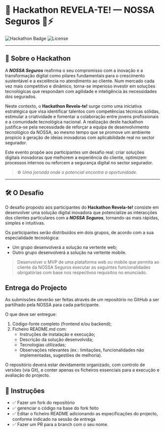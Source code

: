 # 🚀 **Hackathon REVELA-TE!** — NOSSA Seguros 🧠⚡

![Hackathon Badge](https://img.shields.io/badge/Hackathon-TechStorm2025-blueviolet?style=for-the-badge)
![License](https://img.shields.io/badge/License-MIT-yellow?style=for-the-badge)

---

## 🌟 Sobre o Hackathon

A ***NOSSA Seguros*** reafirma o seu compromisso com a inovação e a transformação digital como pilares fundamentais para o crescimento sustentável e a excelência no atendimento ao cliente. Num mercado cada vez mais competitivo e dinâmico, torna-se imperioso investir em soluções tecnológicas que respondam com agilidade e inteligência às necessidades dos segurados.

Neste contexto, o **Hackathon Revela-te!** surge como uma iniciativa estratégica que visa identificar talentos com competências técnicas sólidas, estimular a criatividade e fomentar a colaboração entre jovens profissionais e a comunidade tecnológica nacional. A realização deste hackathon justifica-se pela necessidade de reforçar a equipa de desenvolvimento tecnológico da NOSSA, ao mesmo tempo que se promove um ambiente propício à geração de ideias inovadoras com aplicabilidade real no sector segurador.

Este evento propõe aos participantes um desafio real: criar soluções digitais inovadoras que melhorem a experiência do cliente, optimizem processos internos ou reforcem a segurança digital no sector segurador.

> ⚙️ *Uma jornada onde o potencial encontra a oportunidade.*

---

## 🛠️ O Desafio

O desafio proposto aos participantes do **Hackathon Revela-te!** consiste em desenvolver uma solução digital inovadora que potencialize as interacções dos clientes particulares com a ***NOSSA Seguros***, tornando-as mais rápidas, simples e intuitivas.

Os participantes serão distribuídos em dois grupos, de acordo com a sua especialidade tecnológica:

- Um grupo desenvolverá a solução na vertente web;
- Outro grupo desenvolverá a solução na vertente mobile.

> Desenvolver o MVP de uma plataforma web ou mobile que permita ao cliente da NOSSA Seguros executar as seguintes funcionalidades obrigatórias com base nos respectivos requisitos no enunciado.

## Entrega do Projecto

As submissões deverão ser feitas através de um repositório no GitHub a ser partilhado pela NOSSA para cada participante.

O que deve ser entregue:

1. Código-fonte completo (frontend e/ou backend);
2. Ficheiro README.md com:
    - Instruções de instalação e execução;
    - Descrição da solução desenvolvida;
    - Tecnologias utilizadas;
    - Observações relevantes (ex.: limitações, funcionalidades não implementadas, sugestões de melhoria).

O repositório deverá estar devidamente organizado, com controlo de versões (via Git), e conter apenas os ficheiros essenciais para a execução e avaliação do projecto.

## 🧪 Instruções

- ✅ Fazer um fork do repositório
- ✅ gerenciar o código na base do fork feito
- ✅ Editar o ficheiro README adicionando as especificações do projecto, conforme indicado na sessão de entrega
- ✅ Fazer um PR para a branch com o seu nome.
